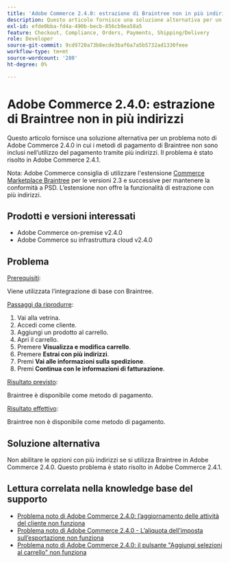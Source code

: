 ```yaml
---
title: 'Adobe Commerce 2.4.0: estrazione di Braintree non in più indirizzi'
description: Questo articolo fornisce una soluzione alternativa per un problema noto di Adobe Commerce 2.4.0 in cui i metodi di pagamento di Braintree non sono inclusi nell’utilizzo del pagamento tramite più indirizzi. Il problema è stato risolto in Adobe Commerce 2.4.1.
exl-id: efde0bba-fd4a-490b-becb-856cb9ea58a5
feature: Checkout, Compliance, Orders, Payments, Shipping/Delivery
role: Developer
source-git-commit: 9cd9720a73b8ecde3baf6a7a5b5732ad1330feee
workflow-type: tm+mt
source-wordcount: '280'
ht-degree: 0%

---
```


# Adobe Commerce 2.4.0: estrazione di Braintree non in più indirizzi

Questo articolo fornisce una soluzione alternativa per un problema noto di Adobe Commerce 2.4.0 in cui i metodi di pagamento di Braintree non sono inclusi nell’utilizzo del pagamento tramite più indirizzi. Il problema è stato risolto in Adobe Commerce 2.4.1.

Nota: Adobe Commerce consiglia di utilizzare l&#39;estensione [Commerce Marketplace Braintree](https://marketplace.magento.com/paypal-module-braintree.html) per le versioni 2.3 e successive per mantenere la conformità a PSD. L’estensione non offre la funzionalità di estrazione con più indirizzi.

## Prodotti e versioni interessati

* Adobe Commerce on-premise v2.4.0
* Adobe Commerce su infrastruttura cloud v2.4.0

## Problema

<u>Prerequisiti</u>:

Viene utilizzata l’integrazione di base con Braintree.

<u>Passaggi da riprodurre</u>:

1. Vai alla vetrina.
1. Accedi come cliente.
1. Aggiungi un prodotto al carrello.
1. Apri il carrello.
1. Premere **Visualizza e modifica carrello**.
1. Premere **Estrai con più indirizzi**.
1. Premi **Vai alle informazioni sulla spedizione**.
1. Premi **Continua con le informazioni di fatturazione**.

<u>Risultato previsto</u>:

Braintree è disponibile come metodo di pagamento.

<u>Risultato effettivo</u>:

Braintree non è disponibile come metodo di pagamento.

## Soluzione alternativa

Non abilitare le opzioni con più indirizzi se si utilizza Braintree in Adobe Commerce 2.4.0. Questo problema è stato risolto in Adobe Commerce 2.4.1.

## Lettura correlata nella knowledge base del supporto

* [Problema noto di Adobe Commerce 2.4.0: l’aggiornamento delle attività del cliente non funziona](/help/troubleshooting/miscellaneous/magento-2-4-0-refresh-on-customer-activities-does-not-work.md)
* [Problema noto di Adobe Commerce 2.4.0 - L’aliquota dell’imposta sull’esportazione non funziona](/help/troubleshooting/miscellaneous/magento-2-4-0-known-issue-export-tax-rates-does-not-work.md)
* [Problema noto di Adobe Commerce 2.4.0: il pulsante &quot;Aggiungi selezioni al carrello&quot; non funziona](/help/troubleshooting/miscellaneous/magento-2-4-0-add-selections-to-my-cart-does-not-work.md)
